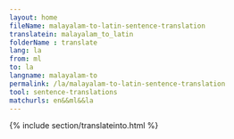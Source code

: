 ```yaml
---
layout: home
fileName: malayalam-to-latin-sentence-translation
translatein: malayalam_to_latin
folderName : translate
lang: la
from: ml
to: la
langname: malayalam-to
permalink: /la/malayalam-to-latin-sentence-translation
tool: sentence-translations
matchurls: en&&ml&&la
---
```

{% include section/translateinto.html %}
